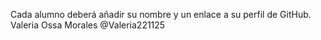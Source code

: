 Cada alumno deberá añadir su nombre y un enlace a su perfil de GitHub.
Valeria Ossa Morales @Valeria221125

